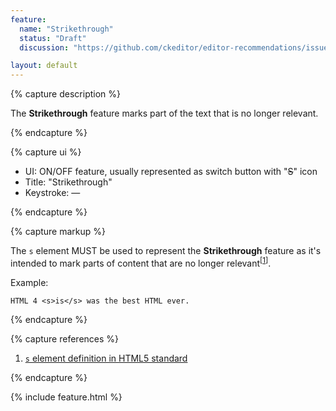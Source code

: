 ```yaml
---
feature:
  name: "Strikethrough"
  status: "Draft"
  discussion: "https://github.com/ckeditor/editor-recommendations/issues/3"

layout: default
---
```


{% capture description %}

The **Strikethrough** feature marks part of the text that is no longer relevant.

{% endcapture %}

{% capture ui %}

 * UI: ON/OFF feature, usually represented as switch button with "<s>S</s>" icon
 * Title: "Strikethrough"
 * Keystroke: —

{% endcapture %}

{% capture markup %}

The `s` element MUST be used to represent the **Strikethrough** feature as it's intended to mark parts of content that are no longer relevant<sup>[[1](#ref1)]</sup>.

Example:

```
HTML 4 <s>is</s> was the best HTML ever.
```

{% endcapture %}

{% capture references %}

1. <a id="ref1"></a>[`s` element definition in HTML5 standard](http://www.w3.org/TR/html5/text-level-semantics.html#the-s-element)

{% endcapture %}

{% include feature.html %}

